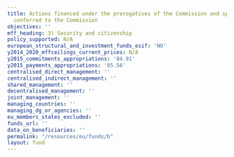 ```yaml
---
title: Actions financed under the prerogatives of the Commission and specific competences
  conferred to the Commission
objectives: ''
mff_heading: 3) Security and citizenship
policy_supported: N/A
european_structural_and_investment_funds_esif: 'NO'
y2014_2020_mffceilings_current_prices: N/A
y2015_commitments_appropriations: '84.91'
y2015_payments_appropriations: '85.56'
centralised_direct_management: ''
centralised_indirect_management: ''
shared_management: ''
decentralised_management: ''
joint_management: ''
managing_countries: ''
managing_dg_or_agencies: ''
eu_members_states_excluded: ''
funds_url: ''
data_on_beneficiaries: ''
permalink: "/resources/eu/funds/b"
layout: fund
---
```

